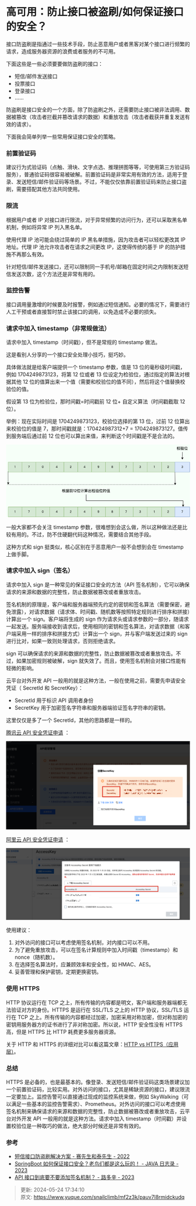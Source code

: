 # 高可用：防止接口被盗刷/如何保证接口的安全？

接口防盗刷是指通过一些技术手段，防止恶意用户或者黑客对某个接口进行频繁的请求，造成服务器资源的浪费或者服务的不可用。



下面这些是一些必须要要做防盗刷的接口：



+ 短信/邮件发送接口
+ 投票接口
+ 登录接口
+ ……



防盗刷是接口安全的一个方面，除了防盗刷之外，还需要防止接口被非法调用、数据被篡改（攻击者拦截并篡改请求的数据）和重放攻击（攻击者截获并重复发送有效的请求）。



下面我会简单列举一些常用保证接口安全的策略。



### 前置验证码


建议行为式验证码（点触、滑块、文字点选、推理拼图等等，可使用第三方验证码服务），普通验证码很容易被破解。前置验证码是非常实用有效的方法，适用于登录、发送短信/邮件验证码等场景。不过，不能仅仅依靠前置验证码来防止接口盗刷，需要搭配其他方法共同使用。



### 限流


根据用户或者 IP 对接口进行限流，对于异常频繁的访问行为，还可以采取黑名单机制，例如将异常 IP 列入黑名单。



使用代理 IP 池可能会绕过简单的 IP 黑名单措施，因为攻击者可以轻松更改其 IP 地址。代理 IP 池允许攻击者在请求之间更改 IP，这使得传统的基于 IP 的防护措施不再那么有效。



针对短信/邮件发送接口，还可以限制同一手机号/邮箱在固定时间之内限制发送短信发送次数，这个方法还是非常有用的。



### 监控告警


接口调用量激增的时候要及时报警，例如通过短信通知。必要的情况下，需要进行人工干预或者直接暂时禁止该接口的调用，以免造成不必要的损失。



### 请求中加入 timestamp（非常规做法）


请求中加入 timestamp（时间戳），但不是常规的 timestamp 做法。



这是看别人分享的一个接口安全处理小技巧，挺巧妙。



具体做法就是给客户端提供一个 timestamp 参数，值是 13 位的毫秒级时间戳，例如 1704249873123，将第 12 位或者 13 位设定为检验位，通过指定的算法对根据其他 12 位的值算出来一个值（需要和校验位的值不同），然后将这个值替换校验位的值。



假设第 13 位为检验位，那时间戳=时间戳前 12 位+ 自定义算法（时间戳截取 12 位）。



举例：现在实际时间是 1704249873123，校验位选择的第 13 位，过前 12 位算出来校验位的值是 7，那时间戳就是：170424987312+7 = 1704249873127。值传到服务端后通过前 12 位也可以算出来值，来判断这个时间戳是不是合法的。



![request-with-timestamp-for-interface-security.png](./images/1716543239562-777351b1-44a1-4707-8328-18e78d96d911-228858.png)



一般大家都不会关注 timestamp 参数，很难想到会这么做，所以这种做法还是比较有用的。不过，防不住硬翻代码这种情况，需要结合其他手段。



这种方式和 sign 挺类似，核心区别在于恶意用户一般不会想到会在 timestamp 上做手脚。



### 请求中加入 sign（签名）


请求中加入 sign 是一种常见的保证接口安全的方法（API 签名机制），它可以确保请求的来源和数据的完整性，防止数据被篡改或者重放攻击。



签名机制的原理是，客户端和服务器端预先约定的密钥和签名算法（需要保密，避免泄露），对请求数据（请求体、时间戳、随机数等按照特定规则进行排序和拼接）计算出一个 sign。客户端将生成的 sign 作为请求头或请求参数的一部分，随请求一起发送。服务端接收到请求后，使用相同的密钥和签名算法，对请求数据（和客户端采用一样的排序和拼接方式）计算出一个 sign，并与客户端发送过来的 sign 进行比对，如果一致则处理请求，否则拒绝请求。



sign 可以确保请求的来源和数据的完整性，防止数据被篡改或者重放攻击。不过，如果加密规则被破解，sign 就失效了。而且，使用签名机制会对接口性能有轻微的影响。



云平台对外开发 API 一般用的就是这种方法，一般在使用之前，需要先申请安全凭证（ SecretId 和 SecretKey）：



+ SecretId 用于标识 API 调用者身份
+ SecretKey 用于加密签名字符串和服务器端验证签名字符串的密钥。



这里仅仅是多了一个 SecretId，其他的思路都是一样的。



[腾讯云 API 安全凭证申请](https://console.cloud.tencent.com/capi) ：



![tencent-cloud-api-security-credentials-application.png](./images/1716543239489-42a2e1f9-b9ac-47c5-9859-2d5dd52702cc-911837.png)



[阿里云 API 安全凭证申请](https://ram.console.aliyun.com/manage/ak) ：



![aliyun-cloud-api-security-credentials-application.png](./images/1716543239665-798bdc08-5767-4cfb-86ec-1195212f870a-753790.png)



使用建议：



1. 对外访问的接口可以考虑使用签名机制，对内接口可以不用。
2. 为了避免重放攻击，可以在签名计算规则中加入时间戳（timestamp）和 nonce（随机数）。
3. 在选择签名算法时，应兼顾效率和安全性，如 HMAC、AES。
4. 妥善管理和保护密钥，定期更换密钥。



### 使用 HTTPS


HTTP 协议运行在 TCP 之上，所有传输的内容都是明文，客户端和服务器端都无法验证对方的身份。HTTPS 是运行在 SSL/TLS 之上的 HTTP 协议，SSL/TLS 运行在 TCP 之上。所有传输的内容都经过加密，加密采用对称加密，但对称加密的密钥用服务器方的证书进行了非对称加密。所以说，HTTP 安全性没有 HTTPS 高，但是 HTTPS 比 HTTP 耗费更多服务器资源。



关于 HTTP 和 HTTPS 的详细对比可以看这篇文章：[HTTP vs HTTPS（应用层）](https://javaguide.cn/cs-basics/network/http-vs-https.html)。



### 总结


HTTPS 是必备的，也是最基本的。像登录、发送短信/邮件验证码这类场景建议加一个前置验证码，比较实用。对外访问的接口，尤其是稀缺资源的接口，建议限流一定要加上。监控告警可以直接通过现成的监控系统来做，例如 SkyWalking（可以满足一些基本的监控告警需求）、Prometheus。对外访问的接口可以考虑使用签名机制来确保请求的来源和数据的完整性，防止数据被篡改或者重放攻击，云平台对外开发 API 一般用的就是这种方法。请求中加入 timestamp（时间戳）并设置校验位是一种取巧的做法，绝大部分时候还是非常有效的。



### 参考


+ [短信接口防盗刷解决方案 - 赛先生和泰先生 - 2022](https://cloud.tencent.com/developer/article/1978295)
+ [SpringBoot 如何保证接口安全？老鸟们都是这么玩的！ - JAVA 日志录 - 2023](https://mp.weixin.qq.com/s/MVA2WUErBYYC_Bn4cWZVaQ)
+ [API 接口到底要不要添加签名机制？ - 路多辛 - 2023](https://mp.weixin.qq.com/s/gl6S7j0H_ddTH0BnMjFgbw)



> 更新: 2024-05-24 17:34:10  
> 原文: <https://www.yuque.com/snailclimb/mf2z3k/pauv7l8rmidckudq>